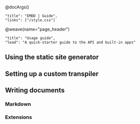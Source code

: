 @docArgs()
```
"title": "EMDD | Guide", 
"links": ["/style.css"]
```

@weave(name="page_header")
```
"title": "Usage guide",
"lead": "A quick-starter guide to the API and built-in apps"
```

## Using the static site generator

## Setting up a custom transpiler

## Writing documents

### Markdown

### Extensions